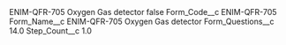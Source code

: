 <?xml version="1.0" encoding="UTF-8"?>
<CustomMetadata xmlns="http://soap.sforce.com/2006/04/metadata" xmlns:xsi="http://www.w3.org/2001/XMLSchema-instance" xmlns:xsd="http://www.w3.org/2001/XMLSchema">
    <label>ENIM-QFR-705 Oxygen Gas detector</label>
    <protected>false</protected>
    <values>
        <field>Form_Code__c</field>
        <value xsi:type="xsd:string">ENIM-QFR-705</value>
    </values>
    <values>
        <field>Form_Name__c</field>
        <value xsi:type="xsd:string">ENIM-QFR-705 Oxygen Gas detector</value>
    </values>
    <values>
        <field>Form_Questions__c</field>
        <value xsi:type="xsd:double">14.0</value>
    </values>
    <values>
        <field>Step_Count__c</field>
        <value xsi:type="xsd:double">1.0</value>
    </values>
</CustomMetadata>
